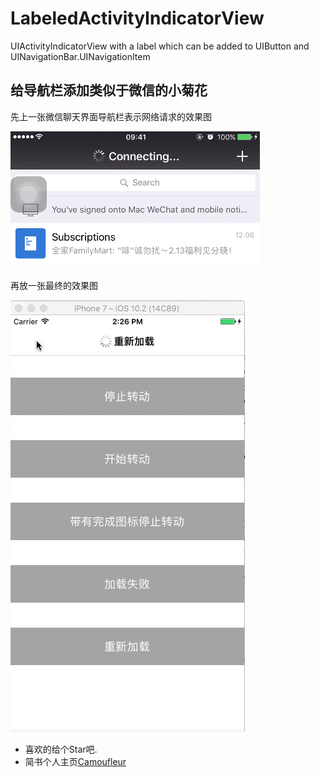 # LabeledActivityIndicatorView
UIActivityIndicatorView with a label which can be added to UIButton and UINavigationBar.UINavigationItem

## 给导航栏添加类似于微信的小菊花

先上一张微信聊天界面导航栏表示网络请求的效果图

![Wechat](https://github.com/camoufleur/LabeledActivityIndicatorView/blob/master/Demo/Images/weChat.png)

再放一张最终的效果图

![UIActivityIndicatorView](https://github.com/camoufleur/LabeledActivityIndicatorView/blob/master/Demo/Images/Demo.gif)
		
- 喜欢的给个Star吧.
- 简书个人主页[Camoufleur](http://www.jianshu.com/u/5eb32816c254)